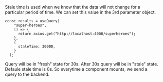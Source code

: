 Stale time is used when we know that the data will not change for a particular period of time.
We can set this value in the 3rd parameter object.

```
const results = useQuery(
    "super-heroes",
    () => {
      return axios.get("http://localhost:4000/superheroes");
    },
    {
      staleTime: 30000,
    }
  );
```

Query will be in "fresh" state for 30s. After 30s query will be in "stale" state.
Defaule stale time is 0s. So everytime a component mounts, we send a query to the backend.
